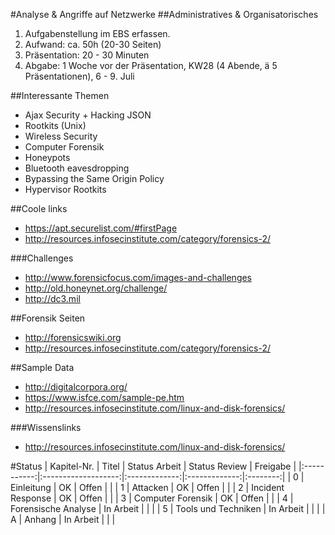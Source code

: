 #Analyse & Angriffe auf Netzwerke
##Administratives & Organisatorisches
  1. Aufgabenstellung im EBS erfassen.
  2. Aufwand: ca. 50h (20-30 Seiten)
  3. Präsentation: 20 - 30 Minuten
  4. Abgabe: 1 Woche vor der Präsentation, KW28 (4 Abende, ä 5 Präsentationen), 6 - 9. Juli

##Interessante Themen
  - Ajax Security + Hacking JSON
  - Rootkits (Unix)
  - Wireless Security
  - Computer Forensik
  - Honeypots
  - Bluetooth eavesdropping
  - Bypassing the Same Origin Policy
  - Hypervisor Rootkits


##Coole links
  - https://apt.securelist.com/#firstPage
  - http://resources.infosecinstitute.com/category/forensics-2/

###Challenges
  - http://www.forensicfocus.com/images-and-challenges
  - http://old.honeynet.org/challenge/
  - http://dc3.mil

##Forensik Seiten
  - http://forensicswiki.org
  - http://resources.infosecinstitute.com/category/forensics-2/

##Sample Data
  - http://digitalcorpora.org/
  - https://www.isfce.com/sample-pe.htm
  - http://resources.infosecinstitute.com/linux-and-disk-forensics/

###Wissenslinks
  - http://resources.infosecinstitute.com/linux-and-disk-forensics/


#Status
| Kapitel-Nr. |        Titel        | Status Arbeit | Status Review | Freigabe |
|:-----------:|:-------------------:|:-------------:|:-------------:|:--------:|
|      0      |     Einleitung      |      OK       |     Offen     |          |
|      1      |      Attacken       |      OK       |     Offen     |          |
|      2      |  Incident Response  |      OK       |     Offen     |          |
|      3      |  Computer Forensik  |      OK       |     Offen     |          |
|      4      | Forensische Analyse |   In Arbeit   |               |          |
|      5      | Tools und Techniken |   In Arbeit   |               |          |
|      A      |       Anhang        |   In Arbeit   |               |          |
